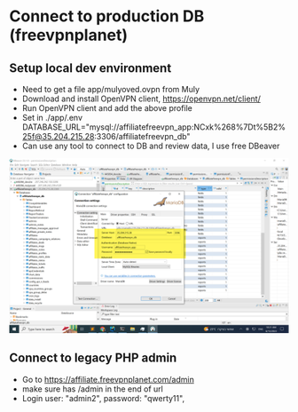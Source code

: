 # Connect to production DB (freevpnplanet)

## Setup local dev environment
- Need to get a file app/mulyoved.ovpn from Muly
- Download and install OpenVPN client, https://openvpn.net/client/
- Run OpenVPN client and add the above profile
- Set in ./app/.env DATABASE_URL="mysql://affiliatefreevpn_app:NCxk%268%7Dt%5B2%25f@35.204.215.28:3306/affiliatefreevpn_db"
- Can use any tool to connect to DB and review data, I use free DBeaver

![img_2.png](img_2.png)

## Connect to legacy PHP admin
- Go to https://affiliate.freevpnplanet.com/admin
- make sure has /admin in the end of url
- Login
  user: "admin2",
  password: "qwerty11",




